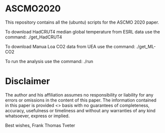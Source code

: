 # ASCMO2020
This repository contains all the (ubuntu) scripts for the ASCMO 2020 paper.

To download HadCRUT4 median global temperature from ESRL data use the command:
        ./get_HadCRUT4 
  
 To download Manua Loa CO2 data from UEA use the command:
         ./get_ML-CO2
   
 To run the analysis use the command:
         ./run

# Disclaimer

The author and his affiliation assumes no responsibility or liability for any errors or omissions in the content of this paper. The information contained in this paper is provided <<as is>> basis with no guarantees of completeness, accuracy, usefulness or timeliness and without any warranties of any kind whatsoever, express or implied.

Best wishes,
 Frank Thomas Tveter
